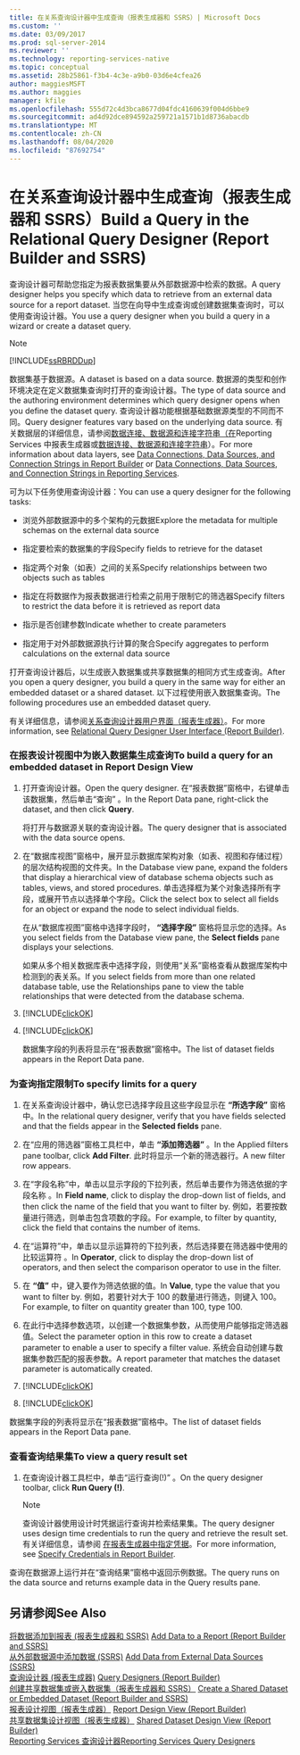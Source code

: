 ```yaml
---
title: 在关系查询设计器中生成查询（报表生成器和 SSRS）| Microsoft Docs
ms.custom: ''
ms.date: 03/09/2017
ms.prod: sql-server-2014
ms.reviewer: ''
ms.technology: reporting-services-native
ms.topic: conceptual
ms.assetid: 28b25861-f3b4-4c3e-a9b0-03d6e4cfea26
author: maggiesMSFT
ms.author: maggies
manager: kfile
ms.openlocfilehash: 555d72c4d3bca8677d04fdc4160639f004d6bbe9
ms.sourcegitcommit: ad4d92dce894592a259721a1571b1d8736abacdb
ms.translationtype: MT
ms.contentlocale: zh-CN
ms.lasthandoff: 08/04/2020
ms.locfileid: "87692754"
---
```

# <a name="build-a-query-in-the-relational-query-designer-report-builder-and-ssrs"></a><span data-ttu-id="a5cc0-102">在关系查询设计器中生成查询（报表生成器和 SSRS）</span><span class="sxs-lookup"><span data-stu-id="a5cc0-102">Build a Query in the Relational Query Designer (Report Builder and SSRS)</span></span>
  <span data-ttu-id="a5cc0-103">查询设计器可帮助您指定为报表数据集要从外部数据源中检索的数据。</span><span class="sxs-lookup"><span data-stu-id="a5cc0-103">A query designer helps you specify which data to retrieve from an external data source for a report dataset.</span></span> <span data-ttu-id="a5cc0-104">当您在向导中生成查询或创建数据集查询时，可以使用查询设计器。</span><span class="sxs-lookup"><span data-stu-id="a5cc0-104">You use a query designer when you build a query in a wizard or create a dataset query.</span></span>  
  
> [!NOTE]  
>  [!INCLUDE[ssRBRDDup](../../includes/ssrbrddup-md.md)]  
  
 <span data-ttu-id="a5cc0-105">数据集基于数据源。</span><span class="sxs-lookup"><span data-stu-id="a5cc0-105">A dataset is based on a data source.</span></span> <span data-ttu-id="a5cc0-106">数据源的类型和创作环境决定在定义数据集查询时打开的查询设计器。</span><span class="sxs-lookup"><span data-stu-id="a5cc0-106">The type of data source and the authoring environment determines which query designer opens when you define the dataset query.</span></span> <span data-ttu-id="a5cc0-107">查询设计器功能根据基础数据源类型的不同而不同。</span><span class="sxs-lookup"><span data-stu-id="a5cc0-107">Query designer features vary based on the underlying data source.</span></span> <span data-ttu-id="a5cc0-108">有关数据层的详细信息，请参阅[数据连接、数据源和连接字符串（在](../data-connections-data-sources-and-connection-strings-in-report-builder.md)Reporting Services 中报表生成器或[数据连接、数据源和连接字符串](../data-connections-data-sources-and-connection-strings-in-reporting-services.md)）。</span><span class="sxs-lookup"><span data-stu-id="a5cc0-108">For more information about data layers, see [Data Connections, Data Sources, and Connection Strings in Report Builder](../data-connections-data-sources-and-connection-strings-in-report-builder.md) or [Data Connections, Data Sources, and Connection Strings in Reporting Services](../data-connections-data-sources-and-connection-strings-in-reporting-services.md).</span></span>  
  
 <span data-ttu-id="a5cc0-109">可为以下任务使用查询设计器：</span><span class="sxs-lookup"><span data-stu-id="a5cc0-109">You can use a query designer for the following tasks:</span></span>  
  
-   <span data-ttu-id="a5cc0-110">浏览外部数据源中的多个架构的元数据</span><span class="sxs-lookup"><span data-stu-id="a5cc0-110">Explore the metadata for multiple schemas on the external data source</span></span>  
  
-   <span data-ttu-id="a5cc0-111">指定要检索的数据集的字段</span><span class="sxs-lookup"><span data-stu-id="a5cc0-111">Specify fields to retrieve for the dataset</span></span>  
  
-   <span data-ttu-id="a5cc0-112">指定两个对象（如表）之间的关系</span><span class="sxs-lookup"><span data-stu-id="a5cc0-112">Specify relationships between two objects such as tables</span></span>  
  
-   <span data-ttu-id="a5cc0-113">指定在将数据作为报表数据进行检索之前用于限制它的筛选器</span><span class="sxs-lookup"><span data-stu-id="a5cc0-113">Specify filters to restrict the data before it is retrieved as report data</span></span>  
  
-   <span data-ttu-id="a5cc0-114">指示是否创建参数</span><span class="sxs-lookup"><span data-stu-id="a5cc0-114">Indicate whether to create parameters</span></span>  
  
-   <span data-ttu-id="a5cc0-115">指定用于对外部数据源执行计算的聚合</span><span class="sxs-lookup"><span data-stu-id="a5cc0-115">Specify aggregates to perform calculations on the external data source</span></span>  
  
 <span data-ttu-id="a5cc0-116">打开查询设计器后，以生成嵌入数据集或共享数据集的相同方式生成查询。</span><span class="sxs-lookup"><span data-stu-id="a5cc0-116">After you open a query designer, you build a query in the same way for either an embedded dataset or a shared dataset.</span></span> <span data-ttu-id="a5cc0-117">以下过程使用嵌入数据集查询。</span><span class="sxs-lookup"><span data-stu-id="a5cc0-117">The following procedures use an embedded dataset query.</span></span>  
  
 <span data-ttu-id="a5cc0-118">有关详细信息，请参阅[关系查询设计器用户界面（报表生成器）](relational-query-designer-user-interface-report-builder.md)。</span><span class="sxs-lookup"><span data-stu-id="a5cc0-118">For more information, see [Relational Query Designer User Interface &#40;Report Builder&#41;](relational-query-designer-user-interface-report-builder.md).</span></span>  
  
### <a name="to-build-a-query-for-an-embedded-dataset-in-report-design-view"></a><span data-ttu-id="a5cc0-119">在报表设计视图中为嵌入数据集生成查询</span><span class="sxs-lookup"><span data-stu-id="a5cc0-119">To build a query for an embedded dataset in Report Design View</span></span>  
  
1.  <span data-ttu-id="a5cc0-120">打开查询设计器。</span><span class="sxs-lookup"><span data-stu-id="a5cc0-120">Open the query designer.</span></span> <span data-ttu-id="a5cc0-121">在“报表数据”窗格中，右键单击该数据集，然后单击“查询”  。</span><span class="sxs-lookup"><span data-stu-id="a5cc0-121">In the Report Data pane, right-click the dataset, and then click **Query**.</span></span>  
  
     <span data-ttu-id="a5cc0-122">将打开与数据源关联的查询设计器。</span><span class="sxs-lookup"><span data-stu-id="a5cc0-122">The query designer that is associated with the data source opens.</span></span>  
  
2.  <span data-ttu-id="a5cc0-123">在“数据库视图”窗格中，展开显示数据库架构对象（如表、视图和存储过程）的层次结构视图的文件夹。</span><span class="sxs-lookup"><span data-stu-id="a5cc0-123">In the Database view pane, expand the folders that display a hierarchical view of database schema objects such as tables, views, and stored procedures.</span></span> <span data-ttu-id="a5cc0-124">单击选择框为某个对象选择所有字段，或展开节点以选择单个字段。</span><span class="sxs-lookup"><span data-stu-id="a5cc0-124">Click the select box to select all fields for an object or expand the node to select individual fields.</span></span>  
  
     <span data-ttu-id="a5cc0-125">在从“数据库视图”窗格中选择字段时， **“选择字段”** 窗格将显示您的选择。</span><span class="sxs-lookup"><span data-stu-id="a5cc0-125">As you select fields from the Database view pane, the **Select fields** pane displays your selections.</span></span>  
  
     <span data-ttu-id="a5cc0-126">如果从多个相关数据库表中选择字段，则使用“关系”窗格查看从数据库架构中检测到的表关系。</span><span class="sxs-lookup"><span data-stu-id="a5cc0-126">If you select fields from more than one related database table, use the Relationships pane to view the table relationships that were detected from the database schema.</span></span>  
  
3.  [!INCLUDE[clickOK](../../includes/clickok-md.md)]  
  
4.  [!INCLUDE[clickOK](../../includes/clickok-md.md)]  
  
     <span data-ttu-id="a5cc0-127">数据集字段的列表将显示在“报表数据”窗格中。</span><span class="sxs-lookup"><span data-stu-id="a5cc0-127">The list of dataset fields appears in the Report Data pane.</span></span>  
  
### <a name="to-specify-limits-for-a-query"></a><span data-ttu-id="a5cc0-128">为查询指定限制</span><span class="sxs-lookup"><span data-stu-id="a5cc0-128">To specify limits for a query</span></span>  
  
1.  <span data-ttu-id="a5cc0-129">在关系查询设计器中，确认您已选择字段且这些字段显示在 **“所选字段”** 窗格中。</span><span class="sxs-lookup"><span data-stu-id="a5cc0-129">In the relational query designer, verify that you have fields selected and that the fields appear in the **Selected fields** pane.</span></span>  
  
2.  <span data-ttu-id="a5cc0-130">在“应用的筛选器”窗格工具栏中，单击 **“添加筛选器”** 。</span><span class="sxs-lookup"><span data-stu-id="a5cc0-130">In the Applied filters pane toolbar, click **Add Filter**.</span></span> <span data-ttu-id="a5cc0-131">此时将显示一个新的筛选器行。</span><span class="sxs-lookup"><span data-stu-id="a5cc0-131">A new filter row appears.</span></span>  
  
3.  <span data-ttu-id="a5cc0-132">在“字段名称”中，单击以显示字段的下拉列表，然后单击要作为筛选依据的字段名称  。</span><span class="sxs-lookup"><span data-stu-id="a5cc0-132">In **Field name**, click to display the drop-down list of fields, and then click the name of the field that you want to filter by.</span></span> <span data-ttu-id="a5cc0-133">例如，若要按数量进行筛选，则单击包含项数的字段。</span><span class="sxs-lookup"><span data-stu-id="a5cc0-133">For example, to filter by quantity, click the field that contains the number of items.</span></span>  
  
4.  <span data-ttu-id="a5cc0-134">在“运算符”中，单击以显示运算符的下拉列表，然后选择要在筛选器中使用的比较运算符  。</span><span class="sxs-lookup"><span data-stu-id="a5cc0-134">In **Operator**, click to display the drop-down list of operators, and then select the comparison operator to use in the filter.</span></span>  
  
5.  <span data-ttu-id="a5cc0-135">在 **“值”** 中，键入要作为筛选依据的值。</span><span class="sxs-lookup"><span data-stu-id="a5cc0-135">In **Value**, type the value that you want to filter by.</span></span> <span data-ttu-id="a5cc0-136">例如，若要针对大于 100 的数量进行筛选，则键入 100。</span><span class="sxs-lookup"><span data-stu-id="a5cc0-136">For example, to filter on quantity greater than 100, type 100.</span></span>  
  
6.  <span data-ttu-id="a5cc0-137">在此行中选择参数选项，以创建一个数据集参数，从而使用户能够指定筛选器值。</span><span class="sxs-lookup"><span data-stu-id="a5cc0-137">Select the parameter option in this row to create a dataset parameter to enable a user to specify a filter value.</span></span> <span data-ttu-id="a5cc0-138">系统会自动创建与数据集参数匹配的报表参数。</span><span class="sxs-lookup"><span data-stu-id="a5cc0-138">A report parameter that matches the dataset parameter is automatically created.</span></span>  
  
7.  [!INCLUDE[clickOK](../../includes/clickok-md.md)]  
  
8.  [!INCLUDE[clickOK](../../includes/clickok-md.md)]  
  
 <span data-ttu-id="a5cc0-139">数据集字段的列表将显示在“报表数据”窗格中。</span><span class="sxs-lookup"><span data-stu-id="a5cc0-139">The list of dataset fields appears in the Report Data pane.</span></span>  
  
### <a name="to-view-a-query-result-set"></a><span data-ttu-id="a5cc0-140">查看查询结果集</span><span class="sxs-lookup"><span data-stu-id="a5cc0-140">To view a query result set</span></span>  
  
1.  <span data-ttu-id="a5cc0-141">在查询设计器工具栏中，单击“运行查询(!)”  。</span><span class="sxs-lookup"><span data-stu-id="a5cc0-141">On the query designer toolbar, click **Run Query (!)**.</span></span>  
  
    > [!NOTE]  
    >  <span data-ttu-id="a5cc0-142">查询设计器使用设计时凭据运行查询并检索结果集。</span><span class="sxs-lookup"><span data-stu-id="a5cc0-142">The query designer uses design time credentials to run the query and retrieve the result set.</span></span> <span data-ttu-id="a5cc0-143">有关详细信息，请参阅 [在报表生成器中指定凭据](../specify-credentials-in-report-builder.md)。</span><span class="sxs-lookup"><span data-stu-id="a5cc0-143">For more information, see [Specify Credentials in Report Builder](../specify-credentials-in-report-builder.md).</span></span>  
  
 <span data-ttu-id="a5cc0-144">查询在数据源上运行并在“查询结果”窗格中返回示例数据。</span><span class="sxs-lookup"><span data-stu-id="a5cc0-144">The query runs on the data source and returns example data in the Query results pane.</span></span>  
  
## <a name="see-also"></a><span data-ttu-id="a5cc0-145">另请参阅</span><span class="sxs-lookup"><span data-stu-id="a5cc0-145">See Also</span></span>  
 <span data-ttu-id="a5cc0-146">[将数据添加到报表 &#40;报表生成器和 SSRS&#41;](report-datasets-ssrs.md) </span><span class="sxs-lookup"><span data-stu-id="a5cc0-146">[Add Data to a Report &#40;Report Builder and SSRS&#41;](report-datasets-ssrs.md) </span></span>  
 <span data-ttu-id="a5cc0-147">[从外部数据源中添加数据 (SSRS)](add-data-from-external-data-sources-ssrs.md) </span><span class="sxs-lookup"><span data-stu-id="a5cc0-147">[Add Data from External Data Sources &#40;SSRS&#41;](add-data-from-external-data-sources-ssrs.md) </span></span>  
 <span data-ttu-id="a5cc0-148">[查询设计器 &#40;报表生成器&#41;](../query-designers-report-builder.md) </span><span class="sxs-lookup"><span data-stu-id="a5cc0-148">[Query Designers &#40;Report Builder&#41;](../query-designers-report-builder.md) </span></span>  
 <span data-ttu-id="a5cc0-149">[创建共享数据集或嵌入数据集（报表生成器和 SSRS）](create-a-shared-dataset-or-embedded-dataset-report-builder-and-ssrs.md) </span><span class="sxs-lookup"><span data-stu-id="a5cc0-149">[Create a Shared Dataset or Embedded Dataset &#40;Report Builder and SSRS&#41;](create-a-shared-dataset-or-embedded-dataset-report-builder-and-ssrs.md) </span></span>  
 <span data-ttu-id="a5cc0-150">[报表设计视图（报表生成器）](../report-builder/report-design-view-report-builder.md) </span><span class="sxs-lookup"><span data-stu-id="a5cc0-150">[Report Design View &#40;Report Builder&#41;](../report-builder/report-design-view-report-builder.md) </span></span>  
 <span data-ttu-id="a5cc0-151">[共享数据集设计视图（报表生成器）](../report-builder/shared-dataset-design-view-report-builder.md) </span><span class="sxs-lookup"><span data-stu-id="a5cc0-151">[Shared Dataset Design View &#40;Report Builder&#41;](../report-builder/shared-dataset-design-view-report-builder.md) </span></span>  
 [<span data-ttu-id="a5cc0-152">Reporting Services 查询设计器</span><span class="sxs-lookup"><span data-stu-id="a5cc0-152">Reporting Services Query Designers</span></span>](../reporting-services-query-designers.md)  
  
  
